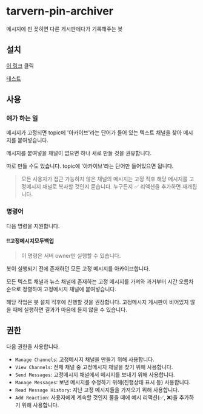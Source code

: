 # tarvern-pin-archiver

메시지에 핀 꽂히면 다른 게시판에다가 기록해주는 봇

## 설치

[이 링크](https://discord.com/api/oauth2/authorize?client_id=786477765205426176&permissions=76880&scope=bot) 클릭

[테스트](https://discord.com/api/oauth2/authorize?client_id=786876831181045781&permissions=93264&scope=bot)

## 사용

### 얘가 하는 일

메시지가 고정되면 topic에 '아카이브'라는 단어가 들어 있는 텍스트 채널을 찾아 메시지를 붙여넣습니다.

메시지를 붙여넣을 채널이 없으면 하나 새로 만들 것을 권유합니다.

따로 만들 수도 있습니다. topic에 '아카이브'라는 단어만 들어있으면 됩니다.

> 모든 사용자가 접근 가능하지 않은 채널의 메시지는 고정 직후 해당 메시지를 고정메시지 채널로 복사할 것인지 묻습니다. 누구든지 ✅ 리액션을 추가하면 재개됩니다.

### 명령어

다음 명령을 지원합니다.

#### !!고정메시지모두백업

> 이 명령은 서버 owner만 실행할 수 있습니다.

봇이 실행되기 전에 존재하던 모든 고정 메시지를 아카이브합니다.

모든 텍스트 채널과 뉴스 채널에 존재하는 고정 메시지를 가져와 과거부터 시간 오름차순으로 정렬하여 고정메시지 채널에 붙여넣습니다.

해당 작업은 봇 설치 직후에 진행할 것을 권장합니다. 고정메시지 게시판이 비어있지 않을 때에 실행하면 결과가 마음에 들지 않을 수 있습니다.

## 권한

다음 권한을 사용합니다.

- `Manage Channels`: 고정메시지 채널을 만들기 위해 사용합니다.
- `View Channels`: 전체 채널 중 고정메시지 채널을 찾기 위해 사용합니다.
- `Send Messages`: 고정메시지 채널에서 메시지를 보내기 위해 사용합니다.
- `Manage Messages`: 보낸 메시지를 수정하기 위해(진행상태 표시 등) 사용합니다.
- `Read Message History`: 지난 고정 메시지들을 가져오기 위해 사용합니다.
- `Add Reaction`: 사용자에게 계속할 것인지 물을 때에 예시 리액션(✅, ❌)을 추가하기 위해 사용합니다.